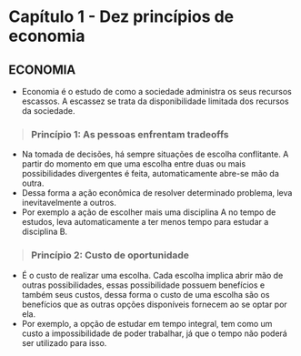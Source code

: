 # Capítulo 1 - Dez princípios de economia

## ECONOMIA
* Economia é o estudo de como a sociedade administra os seus recursos escassos. A escassez se trata da disponibilidade limitada dos recursos da sociedade.

> ### Princípio 1: As pessoas enfrentam tradeoffs
* Na tomada de decisões, há sempre situações de escolha conflitante. A partir do momento em que uma escolha entre duas ou mais possibilidades divergentes é feita, automaticamente abre-se mão da outra.
* Dessa forma a ação econômica de resolver determinado problema, leva inevitavelmente a outros.
* Por exemplo a ação de escolher mais uma disciplina A no tempo de estudos, leva automaticamente a ter menos tempo para estudar a disciplina B. 

> ### Princípio 2: Custo de oportunidade
* É o custo de realizar uma escolha. Cada escolha implica abrir mão de outras possibilidades, essas possibilidade possuem benefícios e também seus custos, dessa forma o custo de uma escolha são os benefícios que as outras opções disponíveis fornecem ao se optar por ela.
* Por exemplo, a opção de estudar em tempo integral, tem como um custo a impossibilidade de poder trabalhar, já que o tempo não poderá ser utilizado para isso.